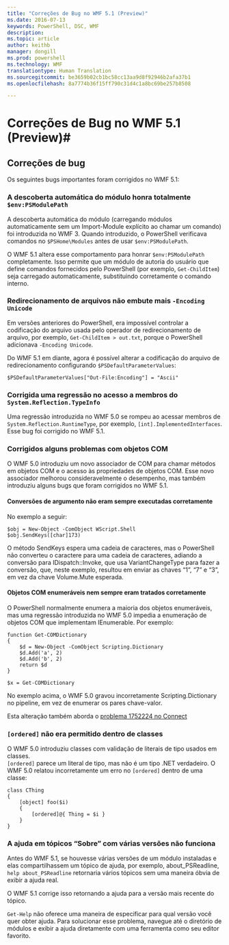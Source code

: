 ```yaml
---
title: "Correções de Bug no WMF 5.1 (Preview)"
ms.date: 2016-07-13
keywords: PowerShell, DSC, WMF
description: 
ms.topic: article
author: keithb
manager: dongill
ms.prod: powershell
ms.technology: WMF
translationtype: Human Translation
ms.sourcegitcommit: be3659b02cb1bc58cc13aa9d8f92946b2afa37b1
ms.openlocfilehash: 8a7774b36f15ff790c31d4c1a8bc69be257b8508

---
```


# Correções de Bug no WMF 5.1 (Preview)#

## Correções de bug ##

Os seguintes bugs importantes foram corrigidos no WMF 5.1:

### A descoberta automática do módulo honra totalmente `$env:PSModulePath` ###

A descoberta automática do módulo (carregando módulos automaticamente sem um Import-Module explícito ao chamar um comando) foi introduzida no WMF 3. Quando introduzido, o PowerShell verificava comandos no `$PSHome\Modules` antes de usar `$env:PSModulePath`.

O WMF 5.1 altera esse comportamento para honrar `$env:PSModulePath` completamente. Isso permite que um módulo de autoria do usuário que define comandos fornecidos pelo PowerShell (por exemplo, `Get-ChildItem`) seja carregado automaticamente, substituindo corretamente o comando interno.

### Redirecionamento de arquivos não embute mais `-Encoding Unicode` ###

Em versões anteriores do PowerShell, era impossível controlar a codificação do arquivo usada pelo operador de redirecionamento de arquivo, por exemplo, `Get-ChildItem > out.txt`, porque o PowerShell adicionava `-Encoding Unicode`.

Do WMF 5.1 em diante, agora é possível alterar a codificação do arquivo de redirecionamento configurando `$PSDefaultParameterValues`:

```
$PSDefaultParameterValues["Out-File:Encoding"] = "Ascii"
```

### Corrigida uma regressão no acesso a membros do `System.Reflection.TypeInfo` ###

Uma regressão introduzida no WMF 5.0 se rompeu ao acessar membros de `System.Reflection.RuntimeType`, por exemplo, `[int].ImplementedInterfaces`.
Esse bug foi corrigido no WMF 5.1.


### Corrigidos alguns problemas com objetos COM ###

O WMF 5.0 introduziu um novo associador de COM para chamar métodos em objetos COM e o acesso às propriedades de objetos COM. Esse novo associador melhorou consideravelmente o desempenho, mas também introduziu alguns bugs que foram corrigidos no WMF 5.1.

#### Conversões de argumento não eram sempre executadas corretamente ####

No exemplo a seguir:

```
$obj = New-Object -ComObject WScript.Shell
$obj.SendKeys([char]173)
```

O método SendKeys espera uma cadeia de caracteres, mas o PowerShell não converteu o caractere para uma cadeia de caracteres, adiando a conversão para IDispatch::Invoke, que usa VariantChangeType para fazer a conversão, que, neste exemplo, resultou em enviar as chaves “1”, “7” e “3”, em vez da chave Volume.Mute esperada.

#### Objetos COM enumeráveis nem sempre eram tratados corretamente ####

O PowerShell normalmente enumera a maioria dos objetos enumeráveis, mas uma regressão introduzida no WMF 5.0 impedia a enumeração de objetos COM que implementam IEnumerable.  Por exemplo:

```
function Get-COMDictionary
{
    $d = New-Object -ComObject Scripting.Dictionary
    $d.Add('a', 2)
    $d.Add('b', 2)
    return $d
}

$x = Get-COMDictionary
```

No exemplo acima, o WMF 5.0 gravou incorretamente Scripting.Dictionary no pipeline, em vez de enumerar os pares chave-valor.

Esta alteração também aborda o [problema 1752224 no Connect](https://connect.microsoft.com/PowerShell/feedback/details/1752224)

### `[ordered]` não era permitido dentro de classes ###

O WMF 5.0 introduziu classes com validação de literais de tipo usados em classes.  
`[ordered]` parece um literal de tipo, mas não é um tipo .NET verdadeiro. O WMF 5.0 relatou incorretamente um erro no `[ordered]` dentro de uma classe:

```
class CThing
{
    [object] foo($i)
    {
        [ordered]@{ Thing = $i }
    }
}
```


### A ajuda em tópicos “Sobre” com várias versões não funciona ###

Antes do WMF 5.1, se houvesse várias versões de um módulo instaladas e elas compartilhassem um tópico de ajuda, por exemplo, about_PSReadline, `help about_PSReadline` retornaria vários tópicos sem uma maneira óbvia de exibir a ajuda real.

O WMF 5.1 corrige isso retornando a ajuda para a versão mais recente do tópico.

`Get-Help` não oferece uma maneira de especificar para qual versão você quer obter ajuda. Para solucionar esse problema, navegue até o diretório de módulos e exibir a ajuda diretamente com uma ferramenta como seu editor favorito. 



<!--HONumber=Aug16_HO3-->


